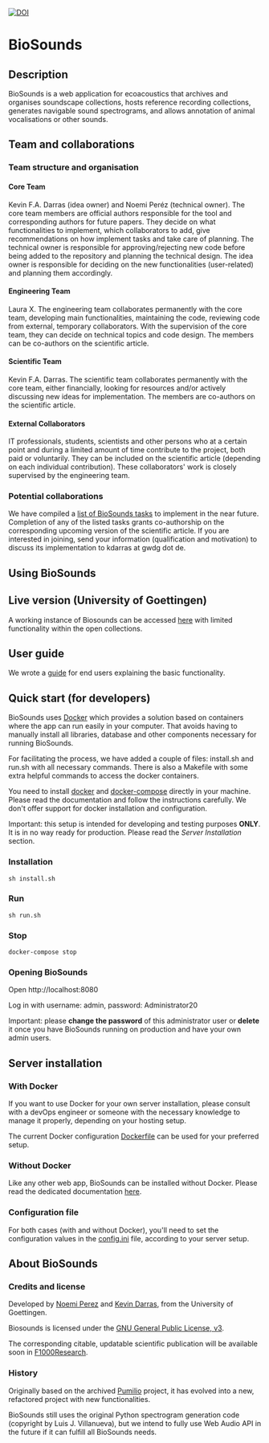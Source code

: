 [![DOI](https://zenodo.org/badge/289528634.svg)](https://zenodo.org/badge/latestdoi/289528634)

# BioSounds

## Description

BioSounds is a web application for ecoacoustics that archives and organises soundscape collections, hosts reference recording collections, generates navigable sound spectrograms, and allows annotation of animal vocalisations or other sounds.

## Team and collaborations

### Team structure and organisation

#### Core Team
Kevin F.A. Darras (idea owner) and Noemi Peréz (technical owner).
The core team members are official authors responsible for the tool and corresponding authors for future papers. They decide on what functionalities to implement, which collaborators to add, give recommendations on how implement tasks and take care of planning.
The technical owner is responsible for approving/rejecting new code before being added to the repository and planning the technical design. The idea owner is responsible for deciding on the new functionalities (user-related) and planning them accordingly.

#### Engineering Team
Laura X.
The engineering team collaborates permanently with the core team, developing main functionalities, maintaining the code, reviewing code from external, temporary collaborators. With the supervision of the core team, they can decide on technical topics and code design. The members can be co-authors on the scientific article.

#### Scientific Team
Kevin F.A. Darras.
The scientific team collaborates permanently with the core team, either financially, looking for resources and/or actively discussing new ideas for implementation. The members are co-authors on the scientific article.

#### External Collaborators
IT professionals, students, scientists and other persons who at a certain point and during a limited amount of time contribute to the project, both paid or voluntarily. They can be included on the scientific article (depending on each individual contribution). These collaborators' work is closely supervised by the engineering team.

### Potential collaborations

We have compiled a [list of BioSounds tasks](docs/tasks.md) to implement in the near future. Completion of any of the listed tasks grants co-authorship on the corresponding upcoming version of the scientific article. If you are interested in joining, send your information (qualification and motivation) to discuss its implementation to kdarras at gwdg dot de.

## Using BioSounds

## Live version (University of Goettingen)

A working instance of Biosounds can be accessed [here](https://soundefforts.uni-goettingen.de/biosounds) with limited functionality within the open collections.

## User guide

We wrote a [guide](docs/user_guide.md) for end users explaining the basic functionality.

## Quick start (for developers)

BioSounds uses [Docker](https://www.docker.com) which provides a solution based on containers where the app can run easily in your computer. That avoids having to manually install all libraries, database and other components necessary for running BioSounds. 

For facilitating the process, we have added a couple of files: install.sh and run.sh with all necessary commands. There is also a Makefile with some extra helpful commands to access the docker containers.

You need to install [docker](https://docs.docker.com/engine/install) and [docker-compose](https://docs.docker.com/compose/install) directly in your machine. Please read the documentation and follow the instructions carefully. We don't offer support for docker installation and configuration.

Important: this setup is intended for developing and testing purposes **ONLY**. It is in no way ready for production. Please read the _Server Installation_ section.

### Installation

```sh install.sh```

### Run

```sh run.sh```

### Stop

```docker-compose stop```

### Opening BioSounds

Open http://localhost:8080

Log in with username: admin, password: Administrator20

Important: please **change the password** of this administrator user or **delete** it once you have BioSounds running on production and have your own admin users.

## Server installation

### With Docker

If you want to use Docker for your own server installation, please consult with a devOps engineer or someone with the necessary knowledge to manage it properly, depending on your hosting setup. 

The current Docker configuration [Dockerfile](src/Dockerfile) can be used for your preferred setup.

### Without Docker

Like any other web app, BioSounds can be installed without Docker. Please read the dedicated documentation [here](docs/installation.md).

### Configuration file

For both cases (with and without Docker), you'll need to set the configuration values in the [config.ini](src/config/config.ini) file, according to your server setup.

## About BioSounds

### Credits and license

Developed by [Noemi Perez](https://github.com/nperezg) and [Kevin Darras](https://github.com/kdarras), from the University of Goettingen.

Biosounds is licensed under the [GNU General Public License, v3](https://www.gnu.org/licenses/gpl-3.0.en.html).

The corresponding citable, updatable scientific publication will be available soon in [F1000Research](https://f1000research.com/).

### History

Originally based on the archived [Pumilio](https://github.com/ljvillanueva/pumilio) project, it has evolved into a new, refactored project with new functionalities. 

BioSounds still uses the original Python spectrogram generation code (copyright by Luis J. Villanueva), but we intend to fully use Web Audio API in the future if it can fulfill all BioSounds needs.
